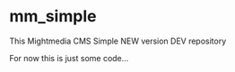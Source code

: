 mm_simple
=========

This Mightmedia CMS Simple NEW version DEV repository

For now this is just some code...
